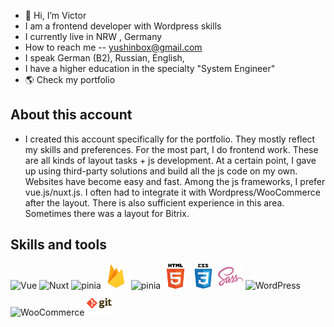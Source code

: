 - 👋 Hi, I’m Victor
- I am a frontend developer with Wordpress skills
- I currently live in NRW , Germany
- How to reach me -- yushinbox@gmail.com
- I speak German (B2), Russian, English, 
- I have a higher education in the specialty "System Engineer"
- 🌎 Check my portfolio
## About this account
- I created this account specifically for the portfolio. They mostly reflect my skills and preferences. For the most part, I do frontend work. These are all kinds of layout tasks + js development.  At a certain point, I gave up using third-party solutions and build all the js code on my own. Websites have become easy and fast. Among the js frameworks, I prefer vue.js/nuxt.js. I often had to integrate it with Wordpress/WooCommerce after the layout. There is also sufficient experience in this area. Sometimes there was a layout for Bitrix.
## Skills and tools
<span>
<img src="https://vuejs.org/images/logo.png" alt="Vue" width="40" height="40" />
</span>
<span>
<img src="https://github.com/nuxt.png?size=40" alt="Nuxt" width="40" height="40" />
</span>
<span>
<span>
<img src="https://pinia.vuejs.org/logo.svg" alt="pinia" width="40" height="40" />
</span>
<span>
<img src="https://raw.githubusercontent.com/github/explore/80688e429a7d4ef2fca1e82350fe8e3517d3494d/topics/firebase/firebase.png?size=48" alt="pinia" width="40" height="40" />
</span>

  
<span>
<img src="https://media.licdn.com/dms/image/v2/D4E12AQFfe1nZbaWdMw/article-cover_image-shrink_720_1280/article-cover_image-shrink_720_1280/0/1698604163003?e=2147483647&v=beta&t=zrcrB8lfoVmZo0LcSLgut3A_4PwE6YFe9EK3iy17L2Y" alt="pinia" width="60" height="40" />
</span>
<span>
<img src="https://raw.githubusercontent.com/github/explore/80688e429a7d4ef2fca1e82350fe8e3517d3494d/topics/html/html.png?size=48" alt="html"  width="40" height="40"/>
</span>
<span>
<img src="https://raw.githubusercontent.com/github/explore/80688e429a7d4ef2fca1e82350fe8e3517d3494d/topics/css/css.png?size=48" alt="html"  width="40" height="40"/>
</span>
<span>
<img src="https://raw.githubusercontent.com/github/explore/80688e429a7d4ef2fca1e82350fe8e3517d3494d/topics/sass/sass.png?size=48" alt="html"  width="40" height="40"/>
</span>

  
<img src="https://github.com/WordPress.png?size=40" alt="WordPress" width="40" height="40" />
</span>
<span>
<img src="https://upload.wikimedia.org/wikipedia/commons/thumb/2/2a/WooCommerce_logo.svg/250px-WooCommerce_logo.svg.png" alt="WooCommerce" width="40" height="40" />
</span>
<span>
<img src="https://raw.githubusercontent.com/github/explore/9d47da057258d668c7dba9e9bb9cfcd45e2226e9/topics/git/git.png?size=48" alt="WooCommerce" width="40" height="40" />
</span>

